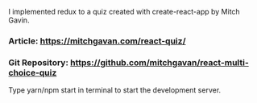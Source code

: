I implemented redux to a quiz created with create-react-app by Mitch Gavin.

### Article: https://mitchgavan.com/react-quiz/
### Git Repository: https://github.com/mitchgavan/react-multi-choice-quiz

Type yarn/npm start in terminal to start the development server.